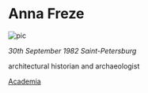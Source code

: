 # Anna Freze

![pic](C:\Users\fvi\OneDrive\Изображения\s200_anna.freze.jpg)

_30th September 1982_
_Saint-Petersburg_

architectural historian and archaeologist

[Academia](https://spbu.academia.edu/AFreze)
